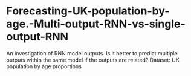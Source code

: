 # Forecasting-UK-population-by-age.-Multi-output-RNN-vs-single-output-RNN
An investigation of RNN model outputs. Is it better to predict multiple outputs within the same model if the outputs are related? Dataset: UK population by age proportions
